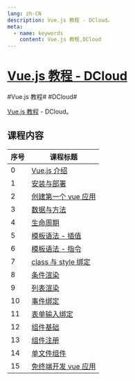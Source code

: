 ```yaml
---
lang: zh-CN
description: Vue.js 教程 - DCloud。
meta:
  - name: keywords
    content: Vue.js 教程,DCloud
---
```


# [Vue.js 教程 - DCloud](https://ke.qq.com/course/343370)

\#Vue.js 教程#
\#DCloud#

[Vue.js 教程](https://learning.dcloud.io/#/) - DCloud。

## 课程内容

<table class="course-table">
<thead>
  <tr><th>序号</th><th>课程标题</th></tr>
</thead>
<tbody>
  <tr><td>0<vp-icon name="checkbox-selected" /></td><td><a href="./introduction">Vue.js 介绍</a></td></tr>
  <tr><td>1<vp-icon name="checkbox-selected" /></td><td><a href="./install-deploy">安装与部署</a></td></tr>
  <tr><td>2<vp-icon name="checkbox-selected" /></td><td><a href="./vue-application">创建第一个 vue 应用</a></td></tr>
  <tr><td>3<vp-icon name="checkbox-selected" /></td><td><a href="./data-method">数据与方法</a></td></tr>
  <tr><td>4<vp-icon name="checkbox-selected" /></td><td><a href="./lifecycle">生命周期</a></td></tr>
  <tr><td>5<vp-icon name="checkbox-selected" /></td><td><a href="./interpolation">模板语法 - 插值</a></td></tr>
  <tr><td>6<vp-icon name="checkbox-selected" /></td><td><a href="./directive">模板语法 - 指令</a></td></tr>
  <tr><td>7<vp-icon name="checkbox-selected" /></td><td><a href="./class-style">class 与 style 绑定</a></td></tr>
  <tr><td>8<vp-icon name="checkbox-selected" /></td><td><a href="./condition">条件渲染</a></td></tr>
  <tr><td>9<vp-icon name="checkbox-selected" /></td><td><a href="./list">列表渲染</a></td></tr>
  <tr><td>10<vp-icon name="checkbox-selected" /></td><td><a href="./event">事件绑定</a></td></tr>
  <tr><td>11<vp-icon name="checkbox-selected" /></td><td><a href="./form">表单输入绑定</a></td></tr>
  <tr><td>12</td><td><a href="./">组件基础</a></td></tr>
  <tr><td>13</td><td><a href="./">组件注册</a></td></tr>
  <tr><td>14</td><td><a href="./">单文件组件</a></td></tr>
  <tr><td>15</td><td><a href="./">免终端开发 vue 应用</a></td></tr>
</tbody>
</table>
